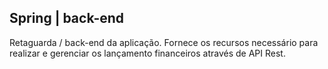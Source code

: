 ## Spring | back-end

Retaguarda / back-end da aplicação.
Fornece os recursos necessário para realizar e gerenciar os lançamento financeiros através de API Rest.
